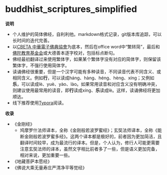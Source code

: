 # buddhist_scriptures_simplified
**说明**

- 个人维护的简体佛经，自利利他。markdown格式记录，git版本库追踪，可以长时间的迭代完善。
- 以[CBETA 中華電子佛典協會](https://www.cbeta.org/)为底本，然后在office word中“繁转简”，最后和[佛陀教育基金会](http://www.budaedu.org)或大德善本逐字校对，包括标点断句。
- 佛经最初翻译过来使用繁体字，如果某个繁体字没有对应的简体字，则保留该繁体字，不强行使用简体字。
- 读诵佛经很重要，但是一个汉字可能有多种读音，不同读音代表不同含义、或相同含义。例如**行**，可以读成háng、hàng、héng、hèng、xíng；又例如**乐**，可以读成lè、yuè、yào、lào。如果常用读音和对应含义没有明确冲突，则建议使用最常用的读音，即**行**读成xíng、**乐**读成lè。这样，读诵佛经将更加顺达。
- 线下推荐使用[Typora](https://typora.io/)阅读。

**收录**

- 《金刚经》
  - 鸠摩罗什法师译本，全称《金刚般若波罗蜜经》；玄奘法师译本，全称《能断金刚般若波罗蜜多经》。这两个译本都是极好的，前者因为更加简洁，且翻译时间较早，成为最流行的译本。但是，个人认为，修行人可能更需要注意玄奘法师的译本，虽然文字相比前者多了一些，但是语义更加完备，相对来说，更加重要一些。
- 《地藏菩萨本愿经》
- 《佛说大乘无量寿庄严清净平等觉经》
